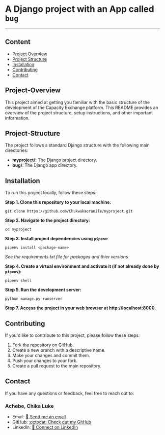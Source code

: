 # A Django project with an App called `bug`
___

## **Content**

- [Project Overview](#Project-Overview)
- [Project Structure](#Project-Structure)
- [Installation](#Installation)
- [Contributing](#Contributing)
- [Contact](#contact)

## Project-Overview

This project aimed at getting you familiar with the basic structure of the development of the Capacity Exchange platform. This README provides an overview of the project structure, setup instructions, and other important information.


## Project-Structure

The project follows a standard Django structure with the following main directories:

- **myproject/**: The Django project directory.
- **bug/**: The Django app directory.

## Installation

To run this project locally, follow these steps:

**Step 1. Clone this repository to your local machine:**

	git clone https://github.com/Chukwukaoranile/myproject.git

**Step 2. Navigate to the project directory:**

	cd myproject

**Step 3. Install project dependencies using `pipenv`:**

	pipenv install <package-name>

_See the requirements.txt file for packages and thier versions_

**Step 4. Create a virtual environment and activate it (if not already done by `pipenv`):**

	pipenv shell

**Step 5. Run the development server:**

	python manage.py runserver

**Step 7. Access the project in your web browser at http://localhost:8000.**

## Contributing

If you'd like to contribute to this project, please follow these steps:

1. Fork the repository on GitHub.
2. Create a new branch with a descriptive name.
3. Make your changes and commit them.
4. Push your changes to your fork.
5. Create a pull request to the main repository.


## Contact

If you have any questions or feedback, feel free to reach out to:

### **Achebe, Chika Luke** 

- Email: [:email: Send me an email](mailto:prosperbinary@gmail.com)
- GitHub: [:octocat: Check out my GitHub](https://github.com/Chukwukaoranile)
- LinkedIn: [:link: Connect on LinkedIn](https://www.linkedin.com/in/chika-luke-achebe-b32b87bb?utm_source=share&utm_campaign=share_via&utm_content=profile&utm_medium=android_app)

[:email:]: https://raw.githubusercontent.com/github/explore/main/topics/email/email.png
[:octocat:]: https://raw.githubusercontent.com/github/explore/main/topics/octocat/octocat.png
[:link:]: https://raw.githubusercontent.com/github/explore/main/topics/linkedin/linkedin.png
